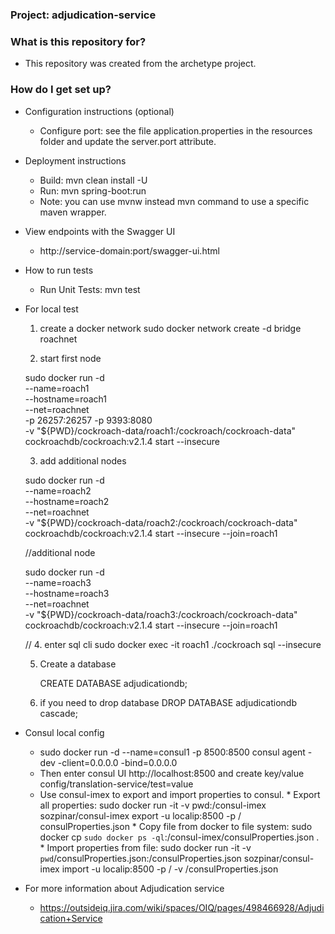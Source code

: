 ### Project: adjudication-service ###

### What is this repository for? ###

* This repository was created from the archetype project.

### How do I get set up? ###

* Configuration instructions (optional)
	* Configure port: see the file application.properties in the resources folder and update the server.port attribute.
	
* Deployment instructions
	* Build: mvn clean install -U
	* Run: mvn spring-boot:run
	* Note: you can use mvnw instead mvn command to use a specific maven wrapper.

* View endpoints with the Swagger UI
	* http://service-domain:port/swagger-ui.html

* How to run tests
	* Run Unit Tests: mvn test
	
* For local test

    1. create a docker network 
    	sudo docker network create -d bridge roachnet
    
    2. start first node
    
    sudo docker run -d \
    --name=roach1 \
    --hostname=roach1 \
    --net=roachnet \
    -p 26257:26257 -p 9393:8080\
    -v "${PWD}/cockroach-data/roach1:/cockroach/cockroach-data"  \
    cockroachdb/cockroach:v2.1.4 start --insecure
    
    3. add additional nodes
    
    sudo docker run -d \
    --name=roach2 \
    --hostname=roach2 \
    --net=roachnet \
    -v "${PWD}/cockroach-data/roach2:/cockroach/cockroach-data" \
    cockroachdb/cockroach:v2.1.4 start --insecure --join=roach1
    
    //additional node
    
    sudo docker run -d \
    --name=roach3 \
    --hostname=roach3 \
    --net=roachnet \
    -v "${PWD}/cockroach-data/roach3:/cockroach/cockroach-data" \
    cockroachdb/cockroach:v2.1.4 start --insecure --join=roach1
    
    //
    4. enter sql cli
    	sudo docker exec -it roach1 ./cockroach sql --insecure
    
    5. Create a database
    
    	CREATE DATABASE adjudicationdb;
    
    6. if you need to drop database 
    	DROP DATABASE adjudicationdb cascade;	
 
 *  Consul local config
     * sudo docker run -d --name=consul1 -p 8500:8500 consul agent -dev -client=0.0.0.0 -bind=0.0.0.0
     * Then enter consul UI http://localhost:8500 and create key/value config/translation-service/test=value  	
     * Use consul-imex to export and import properties to consul.
             *  Export all properties: sudo docker run -it -v pwd:/consul-imex sozpinar/consul-imex export -u localip:8500 -p / consulProperties.json
             *  Copy file from docker to file system: sudo docker cp `sudo docker ps -ql`:/consul-imex/consulProperties.json .
             *  Import properties from file: sudo docker run -it -v `pwd`/consulProperties.json:/consulProperties.json sozpinar/consul-imex import -u localip:8500 -p / -v /consulProperties.json
      
 *  For more information about Adjudication service
	 * https://outsideiq.jira.com/wiki/spaces/OIQ/pages/498466928/Adjudication+Service
    	